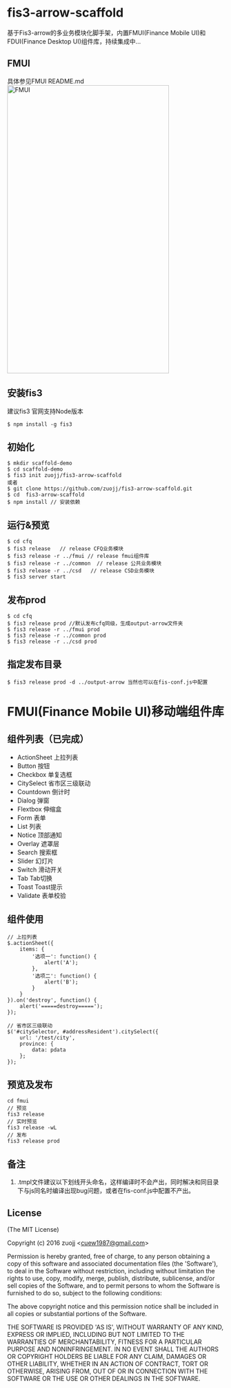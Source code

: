 
# fis3-arrow-scaffold
  基于Fis3-arrow的多业务模块化脚手架，内置FMUI(Finance Mobile UI)和FDUI(Finance Desktop UI)组件库，持续集成中...
  
## FMUI
具体参见FMUI README.md
<img src="https://raw.githubusercontent.com/zuojj/fis3-arrow-scaffold/master/screenshot-fmui.png" width="375" height="667" alt="FMUI">

## 安装fis3
建议fis3 官网支持Node版本
```
$ npm install -g fis3
```

## 初始化
```
$ mkdir scaffold-demo
$ cd scaffold-demo
$ fis3 init zuojj/fis3-arrow-scaffold
或者
$ git clone https://github.com/zuojj/fis3-arrow-scaffold.git
$ cd  fis3-arrow-scaffold
$ npm install // 安装依赖
```

## 运行&预览
```
$ cd cfq
$ fis3 release   // release CFQ业务模块
$ fis3 release -r ../fmui // release fmui组件库
$ fis3 release -r ../common  // release 公共业务模块
$ fis3 release -r ../csd   // release CSD业务模块
$ fis3 server start
```

## 发布prod
```
$ cd cfq
$ fis3 release prod //默认发布cfq同级，生成output-arrow文件夹
$ fis3 release -r ../fmui prod
$ fis3 release -r ../common prod
$ fis3 release -r ../csd prod
```

## 指定发布目录
```
$ fis3 release prod -d ../output-arrow 当然也可以在fis-conf.js中配置
```


# FMUI(Finance Mobile UI)移动端组件库

## 组件列表（已完成）
*   ActionSheet     上拉列表
*   Button          按钮
*   Checkbox        单复选框
*   CitySelect      省市区三级联动
*   Countdown       倒计时
*   Dialog          弹窗
*   Flextbox        伸缩盒
*   Form            表单
*   List            列表
*   Notice          顶部通知
*   Overlay         遮罩层
*   Search          搜索框
*   Slider          幻灯片
*   Switch          滑动开关
*   Tab             Tab切换
*   Toast           Toast提示
*   Validate        表单校验

## 组件使用
```
// 上拉列表
$.actionSheet({
    items: {
        '选项一': function() {
            alert('A');
        },
        '选项二': function() {
            alert('B');
        }
    }
}).on('destroy', function() {
    alert('=====destroy=====');
});
```
```
// 省市区三级联动
$('#citySelector, #addressResident').citySelect({
    url: '/test/city',
    province: {
        data: pdata
    };
});
```

## 预览及发布
```
cd fmui
// 预览
fis3 release 
// 实时预览
fis3 release -wL
// 发布
fis3 release prod
```

## 备注
1. .tmpl文件建议以下划线开头命名，这样编译时不会产出，同时解决和同目录下与js同名时编译出现bug问题，或者在fis-conf.js中配置不产出。




## License 

(The MIT License)

Copyright (c) 2016 zuojj &lt;cuew1987@gmail.com&gt;

Permission is hereby granted, free of charge, to any person obtaining
a copy of this software and associated documentation files (the
'Software'), to deal in the Software without restriction, including
without limitation the rights to use, copy, modify, merge, publish,
distribute, sublicense, and/or sell copies of the Software, and to
permit persons to whom the Software is furnished to do so, subject to
the following conditions:

The above copyright notice and this permission notice shall be
included in all copies or substantial portions of the Software.

THE SOFTWARE IS PROVIDED 'AS IS', WITHOUT WARRANTY OF ANY KIND,
EXPRESS OR IMPLIED, INCLUDING BUT NOT LIMITED TO THE WARRANTIES OF
MERCHANTABILITY, FITNESS FOR A PARTICULAR PURPOSE AND NONINFRINGEMENT.
IN NO EVENT SHALL THE AUTHORS OR COPYRIGHT HOLDERS BE LIABLE FOR ANY
CLAIM, DAMAGES OR OTHER LIABILITY, WHETHER IN AN ACTION OF CONTRACT,
TORT OR OTHERWISE, ARISING FROM, OUT OF OR IN CONNECTION WITH THE
SOFTWARE OR THE USE OR OTHER DEALINGS IN THE SOFTWARE.
